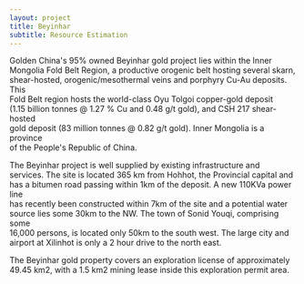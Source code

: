 ```yaml
---
layout: project
title: Beyinhar
subtitle: Resource Estimation
---
```


Golden China's 95% owned Beyinhar gold project lies within the Inner\
Mongolia Fold Belt Region, a productive orogenic belt hosting several
skarn,\
shear-hosted, orogenic/mesothermal veins and porphyry Cu-Au deposits.
This\
Fold Belt region hosts the world-class Oyu Tolgoi copper-gold deposit\
(1.15 billion tonnes @ 1.27 % Cu and 0.48 g/t gold), and CSH 217
shear-hosted\
gold deposit (83 million tonnes @ 0.82 g/t gold). Inner Mongolia is a
province\
of the People's Republic of China.

The Beyinhar project is well supplied by existing infrastructure and\
services. The site is located 365 km from Hohhot, the Provincial capital
and\
has a bitumen road passing within 1km of the deposit. A new 110KVa power
line\
has recently been constructed within 7km of the site and a potential
water\
source lies some 30km to the NW. The town of Sonid Youqi, comprising
some\
16,000 persons, is located only 50km to the south west. The large city
and\
airport at Xilinhot is only a 2 hour drive to the north east.

The Beyinhar gold property covers an exploration license of
approximately\
49.45 km2, with a 1.5 km2 mining lease inside this exploration permit
area.
